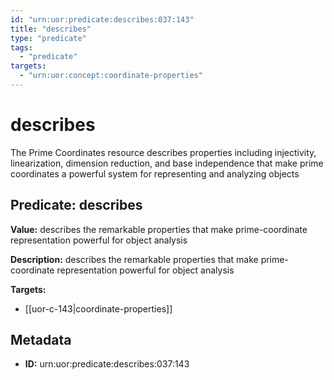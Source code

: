 ```yaml
---
id: "urn:uor:predicate:describes:037:143"
title: "describes"
type: "predicate"
tags:
  - "predicate"
targets:
  - "urn:uor:concept:coordinate-properties"
---
```


# describes

The Prime Coordinates resource describes properties including injectivity, linearization, dimension reduction, and base independence that make prime coordinates a powerful system for representing and analyzing objects

## Predicate: describes

**Value:** describes the remarkable properties that make prime-coordinate representation powerful for object analysis

**Description:** describes the remarkable properties that make prime-coordinate representation powerful for object analysis

**Targets:**

- [[uor-c-143|coordinate-properties]]

## Metadata

- **ID:** urn:uor:predicate:describes:037:143
